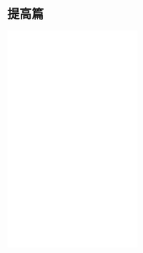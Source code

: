 # **提高篇**

<iframe src="//player.bilibili.com/player.html?aid=18640621&bvid=BV1yW411Y7Gw&cid=33363912&page=12" scrolling="no" border="0"height="500" frameborder="no" framespacing="0" allowfullscreen="true"> </iframe>